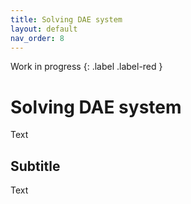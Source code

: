 ```yaml
---
title: Solving DAE system
layout: default
nav_order: 8
---
```


Work in progress
{: .label .label-red }

# Solving DAE system

Text

## Subtitle

Text

